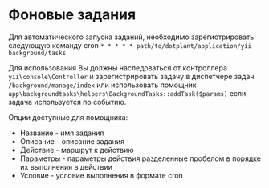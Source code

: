 # Фоновые задания

Для автоматического запуска заданий, необходимо зарегистрировать следующую команду cron  `* * * * * path/to/dotplant/application/yii background/tasks`

Для использования Вы должны наследоваться от контроллера `yii\console\Controller` и зарегистрировать задачу в диспетчере задач `/background/manage/index` или использовать помощник `app\backgroundtasks\helpers\BackgroundTasks::addTask($params)` если задача используется по событию.

Опции доступные для помощника:

* Название - имя задания
* Описание - описание задания
* Действие - маршрут к действию
* Параметры - параметры действия разделенные пробелом в порядке их выполнения в действии
* Условие - условие выполнения в формате cron
